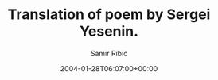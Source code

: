 ---
title: 'Translation of poem by Sergei Yesenin.'
posts: 2
hash: 't188'
author: 'Samir Ribic'
date: 2004-01-28T06:07:00+00:00
sources:
  - http://forums.tokipona.org/viewtopic.php%3Ft=188.html
---